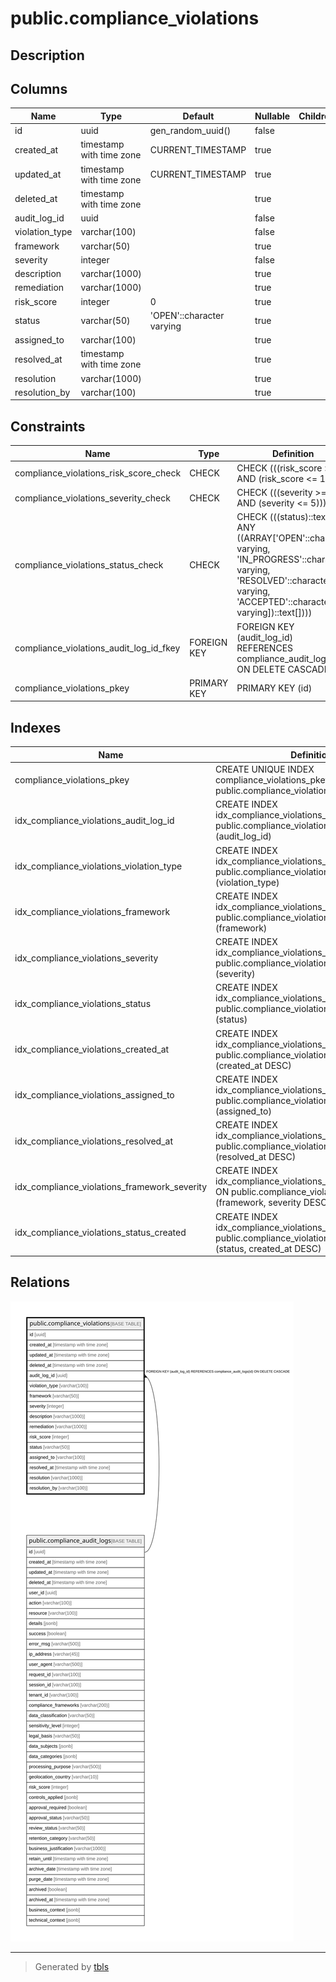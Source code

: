 # public.compliance_violations

## Description

## Columns

| Name | Type | Default | Nullable | Children | Parents | Comment |
| ---- | ---- | ------- | -------- | -------- | ------- | ------- |
| id | uuid | gen_random_uuid() | false |  |  |  |
| created_at | timestamp with time zone | CURRENT_TIMESTAMP | true |  |  |  |
| updated_at | timestamp with time zone | CURRENT_TIMESTAMP | true |  |  |  |
| deleted_at | timestamp with time zone |  | true |  |  |  |
| audit_log_id | uuid |  | false |  | [public.compliance_audit_logs](public.compliance_audit_logs.md) |  |
| violation_type | varchar(100) |  | false |  |  |  |
| framework | varchar(50) |  | true |  |  |  |
| severity | integer |  | false |  |  |  |
| description | varchar(1000) |  | true |  |  |  |
| remediation | varchar(1000) |  | true |  |  |  |
| risk_score | integer | 0 | true |  |  |  |
| status | varchar(50) | 'OPEN'::character varying | true |  |  |  |
| assigned_to | varchar(100) |  | true |  |  |  |
| resolved_at | timestamp with time zone |  | true |  |  |  |
| resolution | varchar(1000) |  | true |  |  |  |
| resolution_by | varchar(100) |  | true |  |  |  |

## Constraints

| Name | Type | Definition |
| ---- | ---- | ---------- |
| compliance_violations_risk_score_check | CHECK | CHECK (((risk_score >= 0) AND (risk_score <= 100))) |
| compliance_violations_severity_check | CHECK | CHECK (((severity >= 1) AND (severity <= 5))) |
| compliance_violations_status_check | CHECK | CHECK (((status)::text = ANY ((ARRAY['OPEN'::character varying, 'IN_PROGRESS'::character varying, 'RESOLVED'::character varying, 'ACCEPTED'::character varying])::text[]))) |
| compliance_violations_audit_log_id_fkey | FOREIGN KEY | FOREIGN KEY (audit_log_id) REFERENCES compliance_audit_logs(id) ON DELETE CASCADE |
| compliance_violations_pkey | PRIMARY KEY | PRIMARY KEY (id) |

## Indexes

| Name | Definition |
| ---- | ---------- |
| compliance_violations_pkey | CREATE UNIQUE INDEX compliance_violations_pkey ON public.compliance_violations USING btree (id) |
| idx_compliance_violations_audit_log_id | CREATE INDEX idx_compliance_violations_audit_log_id ON public.compliance_violations USING btree (audit_log_id) |
| idx_compliance_violations_violation_type | CREATE INDEX idx_compliance_violations_violation_type ON public.compliance_violations USING btree (violation_type) |
| idx_compliance_violations_framework | CREATE INDEX idx_compliance_violations_framework ON public.compliance_violations USING btree (framework) |
| idx_compliance_violations_severity | CREATE INDEX idx_compliance_violations_severity ON public.compliance_violations USING btree (severity) |
| idx_compliance_violations_status | CREATE INDEX idx_compliance_violations_status ON public.compliance_violations USING btree (status) |
| idx_compliance_violations_created_at | CREATE INDEX idx_compliance_violations_created_at ON public.compliance_violations USING btree (created_at DESC) |
| idx_compliance_violations_assigned_to | CREATE INDEX idx_compliance_violations_assigned_to ON public.compliance_violations USING btree (assigned_to) |
| idx_compliance_violations_resolved_at | CREATE INDEX idx_compliance_violations_resolved_at ON public.compliance_violations USING btree (resolved_at DESC) |
| idx_compliance_violations_framework_severity | CREATE INDEX idx_compliance_violations_framework_severity ON public.compliance_violations USING btree (framework, severity DESC) |
| idx_compliance_violations_status_created | CREATE INDEX idx_compliance_violations_status_created ON public.compliance_violations USING btree (status, created_at DESC) |

## Relations

![er](public.compliance_violations.svg)

---

> Generated by [tbls](https://github.com/k1LoW/tbls)
